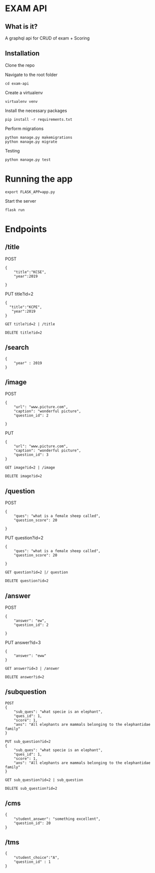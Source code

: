 # EXAM API


## What is it?

A graphql api for CRUD of exam + Scoring

## Installation

Clone the repo

Navigate to the root folder

```cd exam-api ```

Create a virtualenv

```virtualenv venv```

Install the necessary packages

```pip install -r requirements.txt```

Perform migrations

```
python manage.py makemigrations
python manage.py migrate
```

Testing

```python manage.py test```

# Running the app

```export FLASK_APP=app.py```

Start the server

```flask run```

# Endpoints

## /title
POST 
```
{
    "title":"KCSE",
    "year":2019

}
```
PUT title?id=2
```
{
  "title":"KCPE",
   "year":2019  
}
```
```
GET title?id=2 | /title
```
```
DELETE title?id=2 
```
## /search

```
{
    "year" : 2019
}
```
## /image

POST
```
{
    "url": "www.picture.com",
    "caption": "wonderful picture",
    "question_id": 2

}
```
PUT
```
{
    "url": "www.picture.com",
    "caption": "wonderful picture",
    "question_id": 3
}
```
```
GET image?id=2 | /image
```
```
DELETE image?id=2
```
## /question
POST
```
{
    "ques": "what is a female sheep called",
    "question_score": 20

}
```
PUT question?id=2 
```
{
    "ques": "what is a female sheep called",
    "question_score": 20

}
```
```
GET question?id=2 |/ question
```
```
DELETE question?id=2
```
## /answer
POST
```
{
    "answer": "ew",
    "question_id": 2

}
```
PUT answer?id=3
```
{
    "answer": "eww"
}
```
```
GET answer?id=3 | /answer
```
```
DELETE answer?id=2
```
## /subquestion
```
POST
{
    "sub_ques": "what specie is an elephant",
    "ques_id": 1,
    "score": 1,
    "ans": "All elephants are mammals belonging to the elephantidae family"
}
```
```
PUT sub_question?id=2
{
    "sub_ques": "what specie is an elephant",
    "ques_id": 1,
    "score": 1,
    "ans": "All elephants are mammals belonging to the elephantidae family"
}
```
```
GET sub_question?id=2 | sub_question
```
```
DELETE sub_question?id=2
```
## /cms

```
{
    "student_answer": "something excellent",
    "question_id": 20
}
```
## /tms

```
{
    "student_choice":"A",
    "question_id" : 1
}
```


